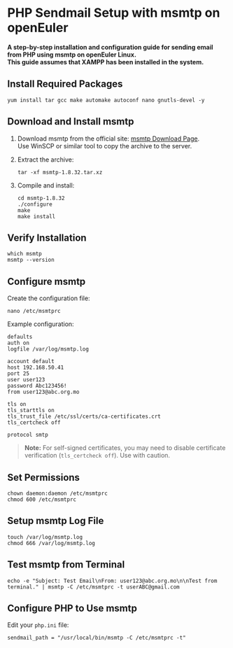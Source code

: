 # PHP Sendmail Setup with msmtp on openEuler

**A step-by-step installation and configuration guide for sending email from PHP using msmtp on openEuler Linux.**  
**This guide assumes that XAMPP has been installed in the system.**  

## Install Required Packages
```
yum install tar gcc make automake autoconf nano gnutls-devel -y
```

## Download and Install msmtp

1. Download msmtp from the official site:
   [msmtp Download Page](https://marlam.de/msmtp/download/).   
   Use WinSCP or similar tool to copy the archive to the server.

2. Extract the archive:
   ```
   tar -xf msmtp-1.8.32.tar.xz
   ```

3. Compile and install:
   ```
   cd msmtp-1.8.32
   ./configure
   make
   make install
   ```

## Verify Installation
```
which msmtp
msmtp --version
```

## Configure msmtp

Create the configuration file:
```
nano /etc/msmtprc
```

Example configuration:
```
defaults
auth on
logfile /var/log/msmtp.log

account default
host 192.168.50.41
port 25
user user123
password Abc123456!
from user123@abc.org.mo

tls on
tls_starttls on
tls_trust_file /etc/ssl/certs/ca-certificates.crt
tls_certcheck off

protocol smtp
```
> **Note:** For self-signed certificates, you may need to disable certificate verification (`tls_certcheck off`). Use with caution.

## Set Permissions
```
chown daemon:daemon /etc/msmtprc
chmod 600 /etc/msmtprc
```
## Setup msmtp Log File
```
touch /var/log/msmtp.log
chmod 666 /var/log/msmtp.log
```

## Test msmtp from Terminal
```
echo -e "Subject: Test Email\nFrom: user123@abc.org.mo\n\nTest from terminal." | msmtp -C /etc/msmtprc -t userABC@gmail.com
```

## Configure PHP to Use msmtp

Edit your `php.ini` file:
```
sendmail_path = "/usr/local/bin/msmtp -C /etc/msmtprc -t"
```



